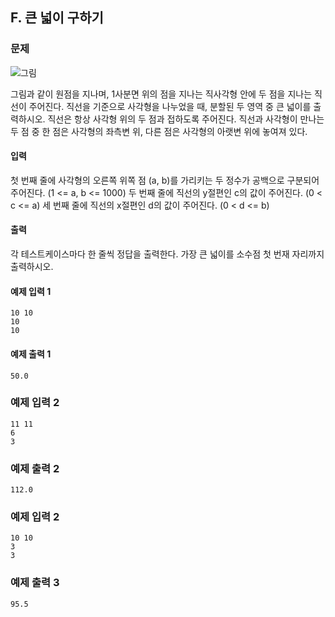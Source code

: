 ## F. 큰 넓이 구하기 

### 문제
![그림](http://alps.jbnu.ac.kr/files/attach/images/937/899/001/89a3c3bdc86485ff832e9967278a4afa.jpg)

그림과 같이 원점을 지나며, 1사분면 위의 점을 지나는 직사각형 안에 두 점을 지나는 직선이 주어진다.
직선을 기준으로 사각형을 나누었을 때, 분할된 두 영역 중 큰 넓이를 출력하시오.
직선은 항상 사각형 위의 두 점과 접하도록 주어진다.
직선과 사각형이 만나는 두 점 중 한 점은 사각형의 좌측변 위, 다른 점은 사각형의 아랫변 위에 놓여져 있다.

#### 입력

첫 번째 줄에 사각형의 오른쪽 위쪽 점 (a, b)를 가리키는 두 정수가 공백으로 구분되어 주어진다. (1 <= a, b <= 1000)
두 번째 줄에 직선의 y절편인 c의 값이 주어진다. (0 < c <= a) 세 번째 줄에 직선의 x절편인 d의 값이 주어진다. (0 < d <= b)

#### 출력

각 테스트케이스마다 한 줄씩 정답을 출력한다. 가장 큰 넓이를 소수점 첫 번재 자리까지 출력하시오.

#### 예제 입력 1

```
10 10
10
10
```

#### 예제 출력 1

```
50.0
```

### 예제 입력 2

```
11 11
6
3
```

### 예제 출력 2

```
112.0
```

### 예제 입력 2

```
10 10
3
3
```

### 예제 출력 3

```
95.5
```
